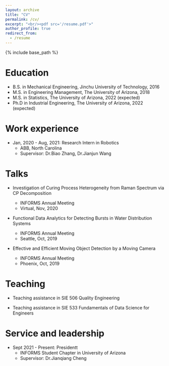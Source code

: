 ```yaml
---
layout: archive
title: "CV"
permalink: /cv/
excerpt: "<br/><pdf src='/resume.pdf'>"
author_profile: true
redirect_from:
  - /resume
---
```


{% include base_path %}

Education
======
* B.S. in Mechanical Engineering, Jinchu University of Technology, 2016
* M.S. in Engineering Management, The University of Arizona, 2018
* M.S. in Statistics, The University of Arizona, 2022 (expected)
* Ph.D in Industrial Engineering, The University of Arizona, 2022 (expected)

Work experience
======
* Jan, 2020 - Aug, 2021: Research Intern in Robotics
  * ABB, North Carolina
  * Supervisor: Dr.Biao Zhang, Dr.Jianjun Wang  
    
Talks
======  
 * Investigation of Curing Process Heterogeneity from Raman Spectrum via CP Decomposition
   * INFORMS Annual Meeting
   * Virtual, Nov, 2020
  
 * Functional Data Analytics for Detecting Bursts in Water Distribution Systems
   * INFORMS Annual Meeting
   * Seattle, Oct, 2019
  
 * Effective and Efficient Moving Object Detection by a Moving Camera
   * INFORMS Annual Meeting 
   * Phoenix, Oct, 2019
  
Teaching
======

* Teaching assistance in SIE 506 Quality Engineering

* Teaching assistance in SIE 533 Fundamentals of Data Science for Engineers
  
Service and leadership
======
* Sept 2021 - Present: Presidentt
  * INFORMS Student Chapter in University of Arizona
  * Supervisor: Dr.Jianqiang Cheng
